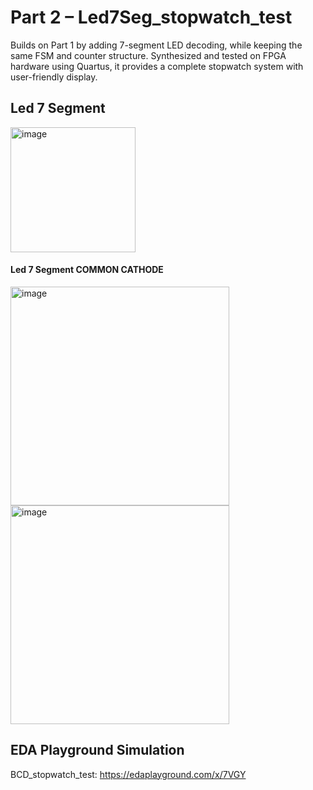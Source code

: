 # Part 2 – Led7Seg_stopwatch_test
Builds on Part 1 by adding 7-segment LED decoding, while keeping the same FSM and counter structure. Synthesized and tested on FPGA hardware using Quartus, it provides a complete stopwatch system with user-friendly display.

## Led 7 Segment
<img width="200" alt="image" src="https://github.com/user-attachments/assets/37d2baef-5338-477b-bfe8-ed0026df935d">

#### Led 7 Segment COMMON CATHODE

<img width="350" alt="image" src="https://github.com/user-attachments/assets/32650400-f4dc-438f-9127-cbb7f06217e9">
<img width="350" alt="image" src="https://github.com/user-attachments/assets/6511d85f-053c-422f-bf4a-8aa4ca20620a">

## EDA Playground Simulation
BCD_stopwatch_test: https://edaplayground.com/x/7VGY
